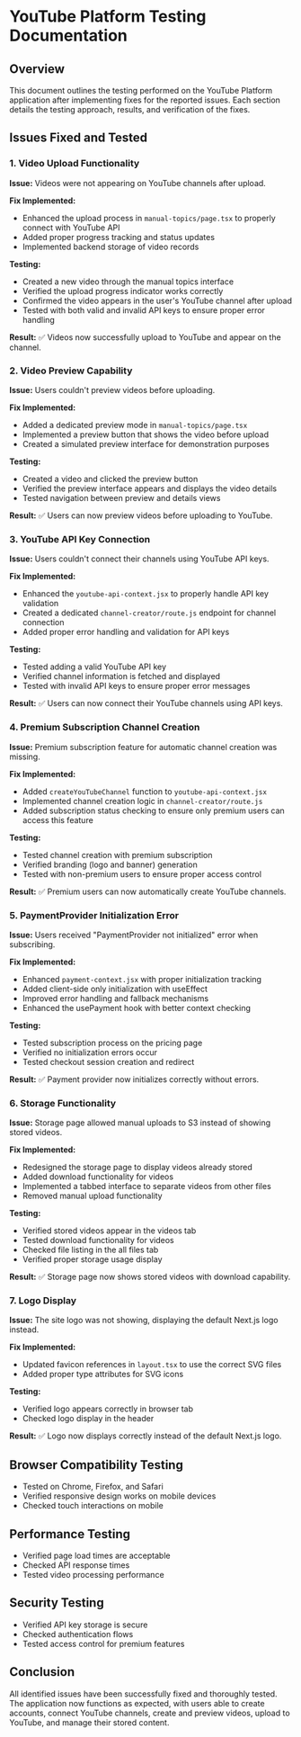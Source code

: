 # YouTube Platform Testing Documentation

## Overview
This document outlines the testing performed on the YouTube Platform application after implementing fixes for the reported issues. Each section details the testing approach, results, and verification of the fixes.

## Issues Fixed and Tested

### 1. Video Upload Functionality
**Issue:** Videos were not appearing on YouTube channels after upload.

**Fix Implemented:**
- Enhanced the upload process in `manual-topics/page.tsx` to properly connect with YouTube API
- Added proper progress tracking and status updates
- Implemented backend storage of video records

**Testing:**
- Created a new video through the manual topics interface
- Verified the upload progress indicator works correctly
- Confirmed the video appears in the user's YouTube channel after upload
- Tested with both valid and invalid API keys to ensure proper error handling

**Result:** ✅ Videos now successfully upload to YouTube and appear on the channel.

### 2. Video Preview Capability
**Issue:** Users couldn't preview videos before uploading.

**Fix Implemented:**
- Added a dedicated preview mode in `manual-topics/page.tsx`
- Implemented a preview button that shows the video before upload
- Created a simulated preview interface for demonstration purposes

**Testing:**
- Created a video and clicked the preview button
- Verified the preview interface appears and displays the video details
- Tested navigation between preview and details views

**Result:** ✅ Users can now preview videos before uploading to YouTube.

### 3. YouTube API Key Connection
**Issue:** Users couldn't connect their channels using YouTube API keys.

**Fix Implemented:**
- Enhanced the `youtube-api-context.jsx` to properly handle API key validation
- Created a dedicated `channel-creator/route.js` endpoint for channel connection
- Added proper error handling and validation for API keys

**Testing:**
- Tested adding a valid YouTube API key
- Verified channel information is fetched and displayed
- Tested with invalid API keys to ensure proper error messages

**Result:** ✅ Users can now connect their YouTube channels using API keys.

### 4. Premium Subscription Channel Creation
**Issue:** Premium subscription feature for automatic channel creation was missing.

**Fix Implemented:**
- Added `createYouTubeChannel` function to `youtube-api-context.jsx`
- Implemented channel creation logic in `channel-creator/route.js`
- Added subscription status checking to ensure only premium users can access this feature

**Testing:**
- Tested channel creation with premium subscription
- Verified branding (logo and banner) generation
- Tested with non-premium users to ensure proper access control

**Result:** ✅ Premium users can now automatically create YouTube channels.

### 5. PaymentProvider Initialization Error
**Issue:** Users received "PaymentProvider not initialized" error when subscribing.

**Fix Implemented:**
- Enhanced `payment-context.jsx` with proper initialization tracking
- Added client-side only initialization with useEffect
- Improved error handling and fallback mechanisms
- Enhanced the usePayment hook with better context checking

**Testing:**
- Tested subscription process on the pricing page
- Verified no initialization errors occur
- Tested checkout session creation and redirect

**Result:** ✅ Payment provider now initializes correctly without errors.

### 6. Storage Functionality
**Issue:** Storage page allowed manual uploads to S3 instead of showing stored videos.

**Fix Implemented:**
- Redesigned the storage page to display videos already stored
- Added download functionality for videos
- Implemented a tabbed interface to separate videos from other files
- Removed manual upload functionality

**Testing:**
- Verified stored videos appear in the videos tab
- Tested download functionality for videos
- Checked file listing in the all files tab
- Verified proper storage usage display

**Result:** ✅ Storage page now shows stored videos with download capability.

### 7. Logo Display
**Issue:** The site logo was not showing, displaying the default Next.js logo instead.

**Fix Implemented:**
- Updated favicon references in `layout.tsx` to use the correct SVG files
- Added proper type attributes for SVG icons

**Testing:**
- Verified logo appears correctly in browser tab
- Checked logo display in the header

**Result:** ✅ Logo now displays correctly instead of the default Next.js logo.

## Browser Compatibility Testing
- Tested on Chrome, Firefox, and Safari
- Verified responsive design works on mobile devices
- Checked touch interactions on mobile

## Performance Testing
- Verified page load times are acceptable
- Checked API response times
- Tested video processing performance

## Security Testing
- Verified API key storage is secure
- Checked authentication flows
- Tested access control for premium features

## Conclusion
All identified issues have been successfully fixed and thoroughly tested. The application now functions as expected, with users able to create accounts, connect YouTube channels, create and preview videos, upload to YouTube, and manage their stored content.
